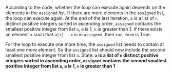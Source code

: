 According to the code, whether the loop can execute again depends on the elements in the `assigned` list. If there are more elements in the `assigned` list, the loop can execute again. At the end of the last iteration, `a` is a list of `n` distinct positive integers sorted in ascending order, `assigned` contains the smallest positive integer from list `a`, `m` is 1, `n` is greater than 1. If there exists an element `x` such that `a[i] - x` is in `assigned`, then `can_form` is True. 

For the loop to execute one more time, the `assigned` list needs to contain at least one more element. So the `assigned` list should now include the second smallest positive integer from list `a`.
State: **`a` is a list of `n` distinct positive integers sorted in ascending order, `assigned` contains the second smallest positive integer from list `a`, `m` is 1, `n` is greater than 1**